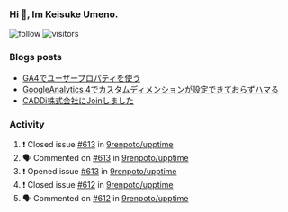 ### Hi 👋, Im Keisuke Umeno.

<!--
**9renpoto/9renpoto** is a ✨ _special_ ✨ repository because its `README.md` (this file) appears on your GitHub profile.

Here are some ideas to get you started:

- 🔭 I’m currently working on ...
- 🌱 I’m currently learning ...
- 👯 I’m looking to collaborate on ...
- 🤔 I’m looking for help with ...
- 💬 Ask me about ...
- 📫 How to reach me: ...
- 😄 Pronouns: ...
- ⚡ Fun fact: ...
-->

![follow](https://img.shields.io/github/followers/9renpoto?label=Follow&style=social)
![visitors](https://komarev.com/ghpvc/?username=9renpoto&label=Profile%20views&color=0e75b6&style=flat)

### Blogs posts

<!-- BLOG-POST-LIST:START -->
- [GA4でユーザープロパティを使う](https://9renpoto.dev/2021/02/21/google-analytics-4-user-properties/)
- [GoogleAnalytics 4でカスタムディメンションが設定できておらずハマる](https://9renpoto.dev/2021/02/13/google-analytics-4/)
- [CADDi株式会社にJoinしました](https://9renpoto.dev/2020/12/05/join/)
<!-- BLOG-POST-LIST:END -->

### Activity

<!--START_SECTION:activity-->
1. ❗️ Closed issue [#613](https://github.com/9renpoto/upptime/issues/613) in [9renpoto/upptime](https://github.com/9renpoto/upptime)
2. 🗣 Commented on [#613](https://github.com/9renpoto/upptime/issues/613) in [9renpoto/upptime](https://github.com/9renpoto/upptime)
3. ❗️ Opened issue [#613](https://github.com/9renpoto/upptime/issues/613) in [9renpoto/upptime](https://github.com/9renpoto/upptime)
4. ❗️ Closed issue [#612](https://github.com/9renpoto/upptime/issues/612) in [9renpoto/upptime](https://github.com/9renpoto/upptime)
5. 🗣 Commented on [#612](https://github.com/9renpoto/upptime/issues/612) in [9renpoto/upptime](https://github.com/9renpoto/upptime)
<!--END_SECTION:activity-->

<!--START_SECTION:waka-->
<!--END_SECTION:waka-->
